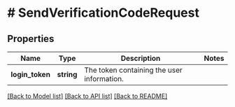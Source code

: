 # # SendVerificationCodeRequest

## Properties

Name | Type | Description | Notes
------------ | ------------- | ------------- | -------------
**login_token** | **string** | The token containing the user information. |

[[Back to Model list]](../../README.md#models) [[Back to API list]](../../README.md#endpoints) [[Back to README]](../../README.md)

